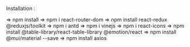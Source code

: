 Installation :

=> npm install
=> npm i react-router-dom 
=> npm install react-redux @reduxjs/toolkit
=> npm i antd
=> npm i vinejs
=> npm i react-icons
=> npm install @table-library/react-table-library @emotion/react
=> npm install @mui/material --save
=> npm install axios
